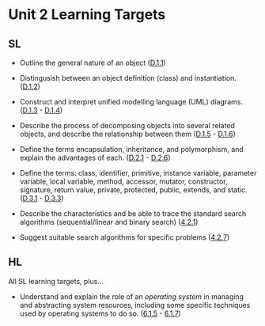 # Unit 2 Learning Targets

## SL

* Outline the general nature of an object ([D.1.1](../unit0/syllabus.md#D11))

* Distingusish between an object definition (class) and instantiation. ([D.1.2](../unit0/syllabus.md#D12))

* Construct and interpret unified modelling language (UML) diagrams. ([D.1.3](../unit0/syllabus.md#D13) - [D.1.4](../unit0/syllabus.md#D14))

* Describe the process of decomposing objects into several related objects, and describe the relationship between them ([D.1.5](../unit0/syllabus.md#D15) - [D.1.6](../unit0/syllabus.md#D16))

* Define the terms encapsulation, inheritance, and polymorphism, and explain the advantages of each. ([D.2.1](../unit0/syllabus.md#D21) - [D.2.6](../unit0/syllabus.md#D26))

* Define the terms: class, identifier, primitive, instance variable, parameter variable, local variable, method, accessor, mutator, constructor, signature, return value, private, protected, public, extends, and static. ([D.3.1](../unit0/syllabus.md#D31) - [D.3.3](../unit0/syllabus.md#D33))
  
* Describe the characteristics and be able to trace the standard search algorithms (sequential/linear and binary search) ([4.2.1](../unit0/syllabus.md#421))

* Suggest suitable search algorithms for specific problems ([4.2.7](../unit0/syllabus.md#427))


## HL
All SL learning targets, plus...

* Understand and explain the role of an *operating system* in managing and abstracting system resources, including some specific techniques used by operating systems to do so. ([6.1.5](../unit0/syllabus.md#615) - [6.1.7](../unit0/syllabus.md#617))
